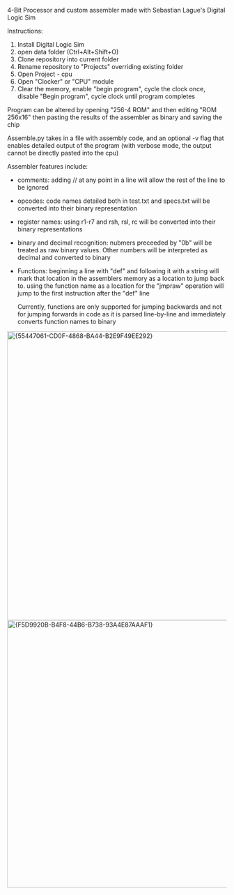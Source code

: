 4-Bit Processor and custom assembler made with Sebastian Lague's Digital Logic Sim

Instructions: 
  1. Install Digital Logic Sim
  2. open data folder (Ctrl+Alt+Shift+O)
  3. Clone repository into current folder
  4. Rename repository to "Projects" overriding existing folder
  5. Open Project - cpu
  6. Open "Clocker" or "CPU" module
  7. Clear the memory, enable "begin program", cycle the clock once, disable "Begin program", cycle clock until program completes

Program can be altered by opening "256-4 ROM" and then editing "ROM 256x16" then pasting the results of the assembler as binary and saving the chip

Assemble.py takes in a file with assembly code, and an optional -v flag that enables detailed output of the program (with verbose mode, the output cannot be directly pasted into the cpu)

Assembler features include:

  * comments: adding // at any point in a line will allow the rest of the line to be ignored
  
  * opcodes: code names detailed both in test.txt and specs.txt will be converted into their binary representation
  
  * register names: using r1-r7 and rsh, rsl, rc will be converted into their binary representations
    
  * binary and decimal recognition: nubmers preceeded by "0b" will be treated as raw binary values. Other numbers will be interpreted as decimal and converted to binary
  
  * Functions: beginning a line with "def" and following it with a string will mark that location in the assemblers memory as a location to jump back to. using the function name as a location
              for the "jmpraw" operation will jump to the first instruction after the "def" line
    
    Currently, functions are only supported for jumping backwards and not for jumping forwards in code as it is parsed line-by-line and immediately converts function names to binary
  
<img width="1253" height="663" alt="{55447061-CD0F-4868-BA44-B2E9F49EE292}" src="https://github.com/user-attachments/assets/0c83b813-2a7a-47f7-88ee-ba87add2dc1d" />
<img width="829" height="614" alt="{F5D9920B-B4F8-44B6-B738-93A4E87AAAF1}" src="https://github.com/user-attachments/assets/bf3a7e78-0d33-46c5-bdfa-5a43bf07a500" />

